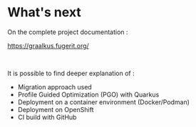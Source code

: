 # What's next

On the complete project documentation : 

https://graalkus.fugerit.org/

<br/>

It is possible to find deeper explanation of : 

* <span v-mark.blue="1">Migration approach used</span>
* <span v-mark.purple="1">Profile Guided Optimization (PGO) with Quarkus</span>
* <span v-mark.orange="1">Deployment on a container environment (Docker/Podman)</span>
* <span v-mark.red="1">Deployment on OpenShift</span>
* <span v-mark.green="1">CI build with GitHub</span>